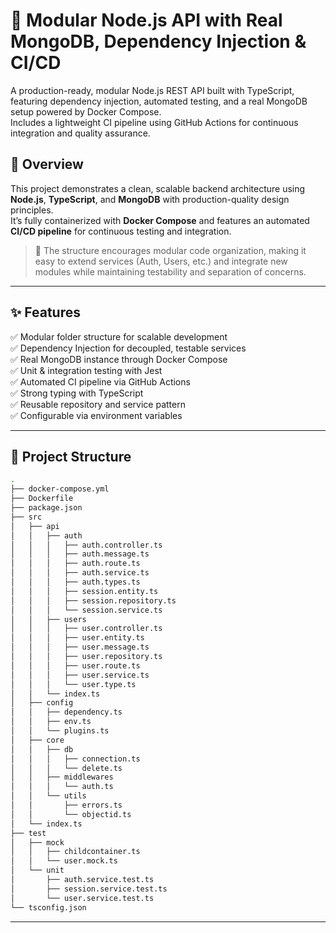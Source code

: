 # 🚀 Modular Node.js API with Real MongoDB, Dependency Injection & CI/CD

A production-ready, modular Node.js REST API built with TypeScript, featuring dependency injection, automated testing, and a real MongoDB setup powered by Docker Compose.  
Includes a lightweight CI pipeline using GitHub Actions for continuous integration and quality assurance.

## 🌟 Overview

This project demonstrates a clean, scalable backend architecture using **Node.js**, **TypeScript**, and **MongoDB** with production-quality design principles.  
It’s fully containerized with **Docker Compose** and features an automated **CI/CD pipeline** for continuous testing and integration.

> 🧱 The structure encourages modular code organization, making it easy to extend services (Auth, Users, etc.) and integrate new modules while maintaining testability and separation of concerns.

---

## ✨ Features

✅ Modular folder structure for scalable development  
✅ Dependency Injection for decoupled, testable services  
✅ Real MongoDB instance through Docker Compose  
✅ Unit & integration testing with Jest  
✅ Automated CI pipeline via GitHub Actions  
✅ Strong typing with TypeScript  
✅ Reusable repository and service pattern  
✅ Configurable via environment variables  

---

## 📂 Project Structure

```bash
.
├── docker-compose.yml
├── Dockerfile
├── package.json
├── src
│   ├── api
│   │   ├── auth
│   │   │   ├── auth.controller.ts
│   │   │   ├── auth.message.ts
│   │   │   ├── auth.route.ts
│   │   │   ├── auth.service.ts
│   │   │   ├── auth.types.ts
│   │   │   ├── session.entity.ts
│   │   │   ├── session.repository.ts
│   │   │   └── session.service.ts
│   │   ├── users
│   │   │   ├── user.controller.ts
│   │   │   ├── user.entity.ts
│   │   │   ├── user.message.ts
│   │   │   ├── user.repository.ts
│   │   │   ├── user.route.ts
│   │   │   ├── user.service.ts
│   │   │   └── user.type.ts
│   │   └── index.ts
│   ├── config
│   │   ├── dependency.ts
│   │   ├── env.ts
│   │   └── plugins.ts
│   ├── core
│   │   ├── db
│   │   │   ├── connection.ts
│   │   │   └── delete.ts
│   │   ├── middlewares
│   │   │   └── auth.ts
│   │   └── utils
│   │       ├── errors.ts
│   │       └── objectid.ts
│   └── index.ts
├── test
│   ├── mock
│   │   ├── childcontainer.ts
│   │   └── user.mock.ts
│   └── unit
│       ├── auth.service.test.ts
│       ├── session.service.test.ts
│       └── user.service.test.ts
└── tsconfig.json
```
---


